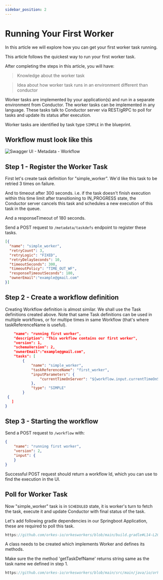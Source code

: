 ```yaml
---
sidebar_position: 2
---
```


# Running Your First Worker

In this article we will explore how you can get your first worker task running.

This article follows the quickest way to run your first worker task.

After completing the steps in this article, you will have:

> Knowledge about the worker task

> Idea about how worker task runs in an environment different than conductor



Worker tasks are implemented by your application(s) and run in a separate environment from Conductor. The worker tasks can be implemented in any language. These tasks talk to Conductor server via REST/gRPC to poll for tasks and update its status after execution.

Worker tasks are identified by task type `SIMPLE` in the blueprint.


## Workflow must look like this
![Swagger UI - Metadata - Workflow](/img/tutorial/firstWorkerWorkflow.png)

## Step 1 - Register the Worker Task

First let's create task definition for "simple_worker". We'd like this task to be retried 3 times on failure.

And to timeout after 300 seconds.
i.e. if the task doesn't finish execution within this time limit after transitioning to IN_PROGRESS state, the Conductor server cancels this task and schedules a new execution of this task in the queue.

And a responseTimeout of 180 seconds.

Send a POST request to `/metadata/taskdefs` endpoint to register these tasks.

```json
[{
  "name": "simple_worker",
  "retryCount": 3,
  "retryLogic": "FIXED",
  "retryDelaySeconds": 10,
  "timeoutSeconds": 300,
  "timeoutPolicy": "TIME_OUT_WF",
  "responseTimeoutSeconds": 180,
  "ownerEmail":"example@gmail.com"
}]
```

## Step 2 - Create a workflow definition

Creating Workflow definition is almost similar. We shall use the Task definitions created above.
Note that same Task definitions can be used in multiple workflows, or for multipe times in same Workflow (that's where taskReferenceName is useful).
```json
    "name": "running first worker",
    "description": "This workflow contains our first worker",
    "version": 1,
    "schemaVersion": 2,
    "ownerEmail":"example@gmail.com",
    "tasks": [
        {
            "name": "simple_worker",
            "taskReferenceName": "first_worker",
            "inputParameters": {
                "currentTimeOnServer": "${workflow.input.currentTimeOnServer}"
            },
            "type": "SIMPLE"
        }
 {
   ]
}
```

## Step 3 - Starting the workflow

Send a POST request to `/workflow` with:

```json
{
    "name": "running first worker",
    "version": 2,
    "input": {
    }
}
```

Successful POST request should return a workflow Id, which you can use to find the execution in the UI.


## Poll for Worker Task

Now "simple_worker" task is in `SCHEDULED` state, it is worker's turn to fetch the task, execute it and update Conductor with final status of the task.

Let's add following gradle dependencies in our Springboot Application, these are required to poll this task.

```js reference
https://github.com/orkes-io/orkesworkers/blob/main/build.gradle#L14-L20
```

A class needs to be created which implements Worker and defines its methods.

Make sure the the method 'getTaskDefName' returns string same as the task name we defined in step 1.

```js reference
https://github.com/orkes-io/orkesworkers/blob/main/src/main/java/io/orkes/samples/workers/SimpleWorker.java#L11-L26
```


